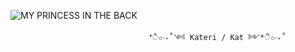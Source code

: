 ![MY PRINCESS  IN THE BACK](https://github.com/user-attachments/assets/13a00d5c-14ac-4aeb-9a5a-3c5984ec7f7f)

                                   *ੈ✩‧₊˚༺ Kateri / Kat ༻*ੈ✩‧₊˚
